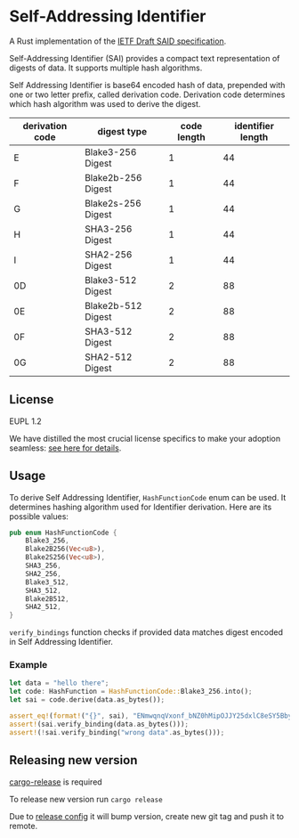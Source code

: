 # Self-Addressing Identifier

A Rust implementation of the [IETF Draft SAID specification](https://weboftrust.github.io/ietf-said/draft-ssmith-said.html).

Self-Addressing Identifier (SAI) provides a compact text representation of digests of data.
It supports multiple hash algorithms.

Self Addressing Identifier is base64 encoded hash of data, prepended with
one or two letter prefix, called derivation code. Derivation code determines
which hash algorithm was used to derive the digest.

| derivation code| digest type 		| code length 	| identifier length	|
|---------------|-------------------|---------------|-------------------|
| E				| Blake3-256 Digest | 1				| 44 				|
| F 			| Blake2b-256 Digest| 1				| 44				|
| G				| Blake2s-256 Digest| 1				| 44				|
| H				| SHA3-256 Digest 	| 1				| 44				|
| I				| SHA2-256 Digest	| 1				| 44				|
| 0D			| Blake3-512 Digest | 2				| 88				|
| 0E			| Blake2b-512 Digest| 2				| 88				|
| 0F			| SHA3-512 Digest 	| 2				| 88				|
| 0G			| SHA2-512 Digest	| 2				| 88				|

## License

EUPL 1.2 

We have distilled the most crucial license specifics to make your adoption seamless: [see here for details](https://github.com/THCLab/licensing).

## Usage

To derive Self Addressing Identifier, `HashFunctionCode` enum can be used. It
determines hashing algorithm used for Identifier derivation. Here are its
possible values:

```rust
pub enum HashFunctionCode {
    Blake3_256,
    Blake2B256(Vec<u8>),
    Blake2S256(Vec<u8>),
    SHA3_256,
    SHA2_256,
    Blake3_512,
    SHA3_512,
    Blake2B512,
    SHA2_512,
}
```

`verify_bindings` function checks if provided data matches digest encoded in Self Addressing Identifier.

### Example
```rust
let data = "hello there";
let code: HashFunction = HashFunctionCode::Blake3_256.into();
let sai = code.derive(data.as_bytes());

assert_eq!(format!("{}", sai), "ENmwqnqVxonf_bNZ0hMipOJJY25dxlC8eSY5BbyMCfLJ");
assert!(sai.verify_binding(data.as_bytes()));
assert!(!sai.verify_binding("wrong data".as_bytes()));
```

## Releasing new version
[cargo-release](https://github.com/crate-ci/cargo-release) is required

To release new version run `cargo release`

Due to [release config](./release.toml) it will bump version, create new git tag
and push it to remote.

